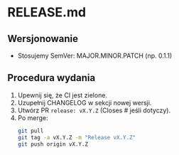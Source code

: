 # RELEASE.md

## Wersjonowanie
- Stosujemy SemVer: MAJOR.MINOR.PATCH (np. 0.1.1)

## Procedura wydania
1. Upewnij się, że CI jest zielone.
2. Uzupełnij CHANGELOG w sekcji nowej wersji.
3. Utwórz PR `release: vX.Y.Z` (Closes #<issue> jeśli dotyczy).
4. Po merge:
   ```bash
   git pull
   git tag -a vX.Y.Z -m "Release vX.Y.Z"
   git push origin vX.Y.Z

